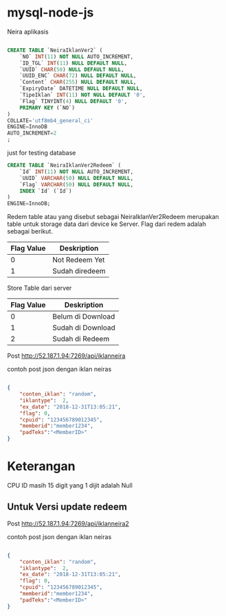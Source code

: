 # mysql-node-js

Neira aplikasis


```sql

CREATE TABLE `NeiraIklanVer2` (
	`NO` INT(11) NOT NULL AUTO_INCREMENT,
	`ID_TGL` INT(11) NULL DEFAULT NULL,
	`UUID` CHAR(50) NULL DEFAULT NULL,
	`UUID_ENC` CHAR(72) NULL DEFAULT NULL,
	`Content` CHAR(255) NULL DEFAULT NULL,
	`ExpiryDate` DATETIME NULL DEFAULT NULL,
	`TipeIklan` INT(11) NOT NULL DEFAULT '0',
	`Flag` TINYINT(4) NULL DEFAULT '0',
	PRIMARY KEY (`NO`)
)
COLLATE='utf8mb4_general_ci'
ENGINE=InnoDB
AUTO_INCREMENT=2
;


```

just for testing database 

```sql
CREATE TABLE `NeiraIklanVer2Redeem` (
	`Id` INT(11) NOT NULL AUTO_INCREMENT,
	`UUID` VARCHAR(50) NULL DEFAULT NULL,
	`Flag` VARCHAR(50) NULL DEFAULT NULL,
	INDEX `Id` (`Id`)
)
ENGINE=InnoDB;
```

Redem table atau yang disebut sebagai NeiraIklanVer2Redeem merupakan table untuk storage data dari device ke Server.
Flag dari redem adalah sebagai berikut.

Flag Value|Deskription
-----------|----------
0         | Not Redeem Yet
1          | Sudah diredeem


Store Table dari server

Flag Value | Deskription
-----------|------------
0           | Belum di Download
1           | Sudah di Download
2           | Sudah di Redeem

Post http://52.187.1.94:7269/api/iklanneira 

contoh post json dengan iklan neiras
```json

{
	"conten_iklan": "random",
	"iklantype":  2,
	"ex_date": "2018-12-31T13:05:21",
	"flag": 0,
	"cpuid": "123456789012345",
	"memberid":"member1234",
	"padTeks":"<MemberID>"
}

```

# Keterangan 

CPU ID masih 15 digit yang 1 dijit adalah Null

## Untuk Versi update redeem
Post http://52.187.1.94:7269/api/iklanneira2 

contoh post json dengan iklan neiras
```json

{
	"conten_iklan": "random",
	"iklantype":  2,
	"ex_date": "2018-12-31T13:05:21",
	"flag": 0,
	"cpuid": "123456789012345",
	"memberid":"member1234",
	"padTeks":"<MemberID>"
}

```